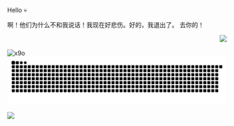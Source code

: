 Hello 💀

啊！他们为什么不和我说话！我现在好悲伤。好的，我退出了。 去你的！

<p align="right"> 
  <kbd>
<img src="https://c.tenor.com/EG8FTfgxnngAAAAM/anime-stare-stare-anime.gif">
  </kbd>
</p>

</a><img align="left" src="https://github-readme-stats.vercel.app/api/top-langs?username=x9o&count_private=false&hide=procfile&theme=dark&border_color=000000&cache_seconds=1800&layout=compact&langs_count=10&custom_title=Most Used Coding Languages" alt="x9o" /> </p>


<a href="https://youtu.be/ASB0b2eCVn0" target="_blank"><img src="https://github.com/Rdimo/Rdimo/blob/output/github-contribution-grid-snake.svg" alt="sneke"></a>

<p align="left"> 
  <kbd>
<img src="https://www.icegif.com/wp-content/uploads/2021/11/icegif-461.gif">
  </kbd>
</p>

